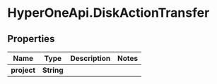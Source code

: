 # HyperOneApi.DiskActionTransfer

## Properties
Name | Type | Description | Notes
------------ | ------------- | ------------- | -------------
**project** | **String** |  | 


